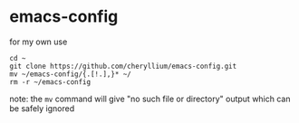 # emacs-config
for my own use

```
cd ~
git clone https://github.com/cheryllium/emacs-config.git
mv ~/emacs-config/{.[!.],}* ~/
rm -r ~/emacs-config
```

note: the `mv` command will give "no such file or directory" output which can be safely ignored
